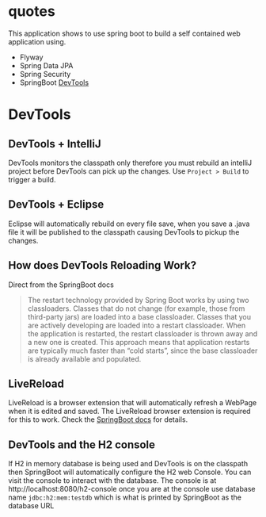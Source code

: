 # quotes

This application shows to use spring boot to build a self contained web application using.

* Flyway 
* Spring Data JPA
* Spring Security
* SpringBoot [DevTools](https://docs.spring.io/spring-boot/docs/current/reference/html/using-boot-devtools.html)

# DevTools

## DevTools + IntelliJ

DevTools monitors the classpath only therefore you must rebuild an intelliJ project
before DevTools can pick up the changes. Use `Project > Build` to trigger a build.

## DevTools + Eclipse 

Eclipse will automatically rebuild on every file save, when you save a .java file
it will be published to the classpath causing DevTools to pickup the changes.

## How does DevTools Reloading Work? 

Direct from the SpringBoot docs

>The restart technology provided by Spring Boot works by using two classloaders. 
>Classes that do not change (for example, those from third-party jars) are 
>loaded into a base classloader. Classes that you are actively developing are 
>loaded into a restart classloader. When the application is restarted, 
>the restart classloader is thrown away and a new one is created. 
>This approach means that application restarts are typically much faster 
>than “cold starts”, since the base classloader is already available and populated.

## LiveReload

LiveReload is a browser extension that will automatically refresh a WebPage
when it is edited and saved. The LiveReload browser extension is required
for this to work. Check the [SpringBoot docs](https://docs.spring.io/spring-boot/docs/current/reference/html/using-boot-devtools.html#using-boot-devtools-livereload) for details.

## DevTools and the H2 console

If H2 in memory database is being used and DevTools is on the classpath then
SpringBoot will automatically configure the H2 web Console. You can visit the
console to interact with the database. The console is at http://localhost:8080/h2-console
once you are at the console use database name `jdbc:h2:mem:testdb` which is what is printed
by SpringBoot as the database URL

